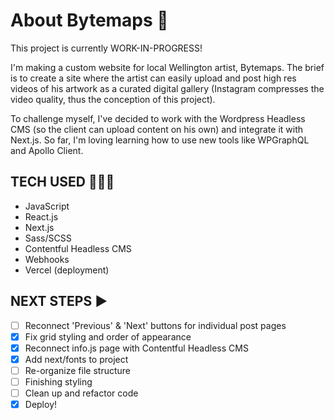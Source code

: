 # About Bytemaps 👾 # 

This project is currently WORK-IN-PROGRESS!

I'm making a custom website for local Wellington artist, Bytemaps. The brief is to create a site where the artist can easily upload and post high res videos of his artwork as a curated digital gallery (Instagram compresses the video quality, thus the conception of this project).

To challenge myself, I've decided to work with the Wordpress Headless CMS (so the client can upload content on his own) and integrate it with Next.js. So far, I'm loving learning how to use new tools like WPGraphQL and Apollo Client.

## TECH USED 👩🏽‍💻 ##
- JavaScript
- React.js
- Next.js
- Sass/SCSS
- Contentful Headless CMS
- Webhooks
- Vercel (deployment)


## NEXT STEPS ▶️ ##
- [ ] Reconnect 'Previous' & 'Next' buttons for individual post pages
- [x] Fix grid styling and order of appearance
- [X] Reconnect info.js page with Contentful Headless CMS
- [X] Add next/fonts to project
- [ ] Re-organize file structure
- [ ] Finishing styling
- [ ] Clean up and refactor code
- [X] Deploy!
